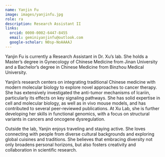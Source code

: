 ```yaml
---
name: Yanjin Fu
image: images/yanjinfu.jpg
role: ra
description: Research Assistant II
links:
  orcid: 0000-0002-6447-8455
  email: geminiyanjinfu@outlook.com
  google-scholar: N0sp-NoAAAAJ
---
```


Yanjin Fu is currently a Research Assistant in Dr. Xu’s lab. She holds a Master’s degree in Gynecology of Chinese Medicine from Jinan University and a Bachelor’s degree in Chinese Medicine from Binzhou Medical University.

Yanjin’s research centers on integrating traditional Chinese medicine with modern molecular biology to explore novel approaches to cancer therapy. She has extensively investigated the anti-tumor mechanisms of Icariin, particularly its effects on key signaling pathways. She has solid expertise in cell and molecular biology, as well as in vivo mouse models, and has contributed to several peer-reviewed publications. At Xu Lab, she is further developing her skills in functional genomics, with a focus on structural variants in cancers and oncogene dysregulation.

Outside the lab, Yanjin enjoys traveling and staying active. She loves connecting with people from diverse cultural backgrounds and exploring global cuisines and traditions. She believes that embracing diversity not only broadens personal horizons, but also fosters creativity and collaboration in scientific research.
